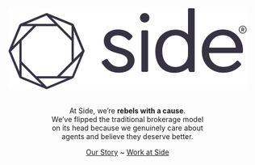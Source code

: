 <div align="center">

<picture>
  <source media="(prefers-color-scheme: dark)" srcset="/profile/logo-white.svg">
  <source media="(prefers-color-scheme: light)" srcset="/profile/logo.svg">
  <img src="/profile/logo.svg" alt="Side">
</picture>

<br>
<br>

At Side, we’re **rebels with a cause**. <br>
We’ve flipped the traditional brokerage model <br>
on its head because we genuinely care about <br>
agents and believe they deserve better.

[Our Story](https://www.side.com/about/?ref=github-profile) ~ [Work at Side](https://www.side.com/about/careers/?ref=github-profile)

</div>
